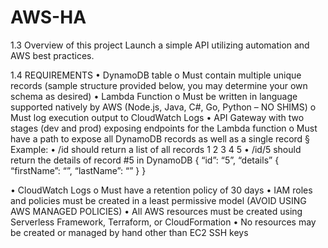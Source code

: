 # AWS-HA

1.3 Overview of this project
Launch a simple API utilizing automation and AWS best practices.

1.4 REQUIREMENTS
• DynamoDB table
o Must contain multiple unique records (sample structure provided below, you may
determine your own schema as desired) • Lambda Function
o Must be written in language supported natively by AWS (Node.js, Java, C#, Go, Python – NO SHIMS)
o Must log execution output to CloudWatch Logs
• API Gateway with two stages (dev and prod) exposing endpoints for the Lambda function
o Must have a path to expose all DynamoDB records as well as a single record § Example:
• /id should return a list of all records
1
2
3
4
5
• /id/5 should return the details of record #5 in DynamoDB
{
“id”: “5”,
“details” {
“firstName”: “<VALUE>”,
“lastName”: “<VALUE>” }
}
  
• CloudWatch Logs
o Must have a retention policy of 30 days
• IAM roles and policies must be created in a least permissive model (AVOID USING AWS MANAGED POLICIES)
• All AWS resources must be created using Serverless Framework, Terraform, or CloudFormation
• No resources may be created or managed by hand other than EC2 SSH keys
